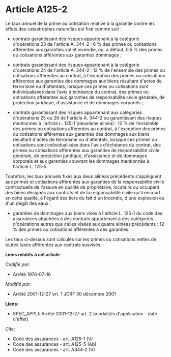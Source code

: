# Article A125-2

Le taux annuel de la prime ou cotisation relative à la garantie contre les effets des catastrophes naturelles est fixé comme
suit :

- contrats garantissant des risques appartenant à la catégorie d'opérations 23 de l'article A. 344-2 : 6 % des primes ou
cotisations afférentes aux garanties vol et incendie, ou, à défaut, 0,5 % des primes ou cotisations afférentes aux garanties
dommages ;

- contrats garantissant des risques appartenant à la catégorie d'opérations 24 de l'article A. 344-2 : 12 % de l'ensemble des
primes ou cotisations afférentes au contrat, à l'exception des primes ou cotisations afférentes aux garanties des dommages
aux biens résultant d'actes de terrorisme ou d'attentats, lorsque ces primes ou cotisations sont individualisées dans l'avis
d'échéance du contrat, des primes ou cotisations afférentes aux garanties de responsabilité civile générale, de protection
juridique, d'assistance et de dommages corporels ;

- contrats garantissant des risques appartenant aux catégories d'opérations 25 ou 26 de l'article A. 344-2 ou garantissant
des risques mentionnés à l'article L. 125-1 (deuxième alinéa) : 12 % de l'ensemble des primes ou cotisations afférentes au
contrat, à l'exception des primes ou cotisations afférentes aux garanties des dommages aux biens résultant d'actes de
terrorisme ou d'attentats, lorsque ces primes ou cotisations sont individualisées dans l'avis d'échéance du contrat, des
primes ou cotisations afférentes aux garanties de responsabilité civile générale, de protection juridique, d'assistance et de
dommages corporels et aux garanties couvrant les dommages mentionnés à l'article L. 125-5.

Toutefois, les taux annuels fixés aux deux alinéas précédents s'appliquent aux primes et cotisations afférentes aux garanties
de la responsabilité civile contractuelle de l'assuré en qualité de propriétaire, locataire ou occupant des biens désignés
aux contrats et de la responsabilité civile qu'il encourt en cette qualité, à l'égard des tiers du fait d'un incendie, d'une
explosion ou d'un dégât des eaux :

- garanties de dommages aux biens visés à l'article L. 125-1 du code des assurances attachées à des contrats appartenant à
des catégories d'opérations autres que celles visées aux quatre alinéas précédents : 12 % des primes ou cotisations
afférentes à ces garanties. 

Les taux ci-dessus sont calculés sur les primes ou cotisations nettes de toutes taxes afférentes aux contrats susvisés.

**Liens relatifs à cet article**

_Codifié par_:

  - Arrêté 1976-07-16

_Modifié par_:

  - Arrêté 2001-12-27 art. 1 JORF 30 décembre 2001

**Liens**:

  - SPEC_APPLI: Arrêté 2001-12-27 art. 2 (modalités d'application - date d'effet)

_Cite_:

  - Code des assurances - art. A125-1 (V)
  - Code des assurances - art. A125-5 (Ab)
  - Code des assurances - art. A344-2 (V)
